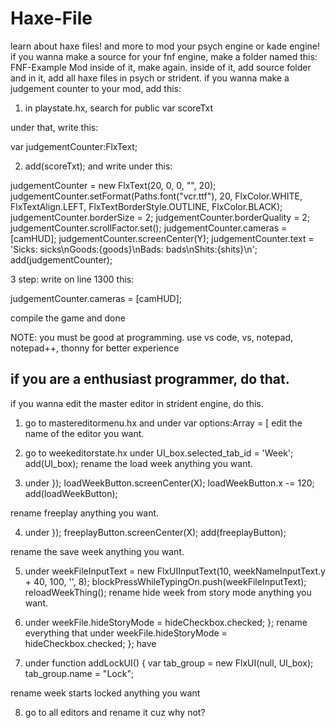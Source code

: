 # Haxe-File
learn about haxe files!
and more to mod your psych engine or kade engine!
if you wanna make a source for your fnf engine, make a folder named this: FNF-Example Mod
inside of it, make again.
inside of it, add source folder and in it, add all haxe files in psych or strident.
if you wanna make a judgement counter to your mod, add this:
1. in playstate.hx, search for public var scoreTxt 

under that, write this: 

var judgementCounter:FlxText;

2.  add(scoreTxt); and write under this:

judgementCounter = new FlxText(20, 0, 0, "", 20); judgementCounter.setFormat(Paths.font("vcr.ttf"), 20, FlxColor.WHITE, FlxTextAlign.LEFT, FlxTextBorderStyle.OUTLINE, FlxColor.BLACK); judgementCounter.borderSize = 2; judgementCounter.borderQuality = 2; judgementCounter.scrollFactor.set(); judgementCounter.cameras = [camHUD]; judgementCounter.screenCenter(Y); judgementCounter.text = 'Sicks: sicks\nGoods:{goods}\nBads: bads\nShits:{shits}\n'; add(judgementCounter);

3 step: write on line 1300 this:

judgementCounter.cameras = [camHUD];

compile the game and done

NOTE: you must be good at programming.
use vs code, vs, notepad, notepad++, thonny for better experience
## if you are a enthusiast programmer, do that.
if you wanna edit the master editor in strident engine, 
do this. 

1. go to mastereditormenu.hx and under var options:Array<String> = [ edit the name of the editor you want.
  
2. go to weekeditorstate.hx under UI_box.selected_tab_id = 'Week';
		add(UI_box);
rename the load week anything you want.
  
3. under 		});
		loadWeekButton.screenCenter(X);
		loadWeekButton.x -= 120;
		add(loadWeekButton);
		
rename freeplay anything you want.
  
 4. under 		});
		freeplayButton.screenCenter(X);
		add(freeplayButton);
	
rename the save week anything you want. 
  
 5. under 		weekFileInputText = new FlxUIInputText(10, weekNameInputText.y + 40, 100, '', 8);
		blockPressWhileTypingOn.push(weekFileInputText);
		reloadWeekThing();
rename hide week from story mode anything you want.
  
 6. under 			weekFile.hideStoryMode = hideCheckbox.checked;
		};
rename everything that under 			weekFile.hideStoryMode = hideCheckbox.checked;
		};
have
  
 7. under 	function addLockUI() {
		var tab_group = new FlxUI(null, UI_box);
		tab_group.name = "Lock";

rename week starts locked anything you want
  
 8. go to all editors and rename it cuz why not?
